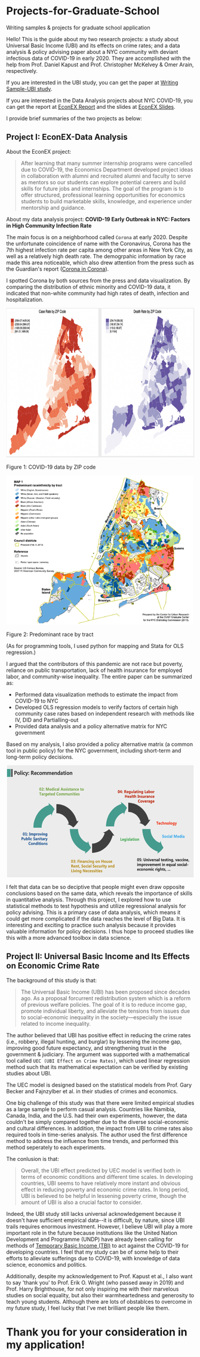 # Projects-for-Graduate-School
Writing samples &amp; projects for graduate school application

Hello! This is the guide about my two research projects: a study about Universal Basic Income (UBI) and its effects on crime rates; 
and a data analysis & policy advising paper about a NYC community with deviant infectious data of COVID-19 in early 2020. 
They are accomplished with the help from Prof. Daniel Kapust and Prof. Christopher McKelvey & Omer Arain, respectively.

If you are interested in the UBI study, you can get the paper at [Writing Sample-UBI study](https://github.com/hjiangAnthony/Projects-for-Graduate-School/blob/main/Writing%20Sample-UBI%20and%20Crime%20Rate.pdf).

If you are interested in the Data Analysis projects about NYC COVID-19, you can get the report at 
[EconEX Report](https://github.com/hjiangAnthony/Projects-for-Graduate-School/blob/main/Writing%20Sample-EconEX%20Data%20Analysis.pdf)
and the slides at [EconEX Slides](https://github.com/hjiangAnthony/Projects-for-Graduate-School/blob/main/Writing%20Sample%20-%20EconEX%20Han%20Jiang%20Slides.pdf).

I provide brief summaries of the two projects as below:

## Project I: EconEX-Data Analysis

About the EconEX project:

>After learning that many summer internship programs were cancelled due to COVID-19, the Economics
>Department developed project ideas in collaboration with alumni and recruited alumni and
>faculty to serve as mentors so our students can explore potential careers and build skills for future jobs and
>internships. The goal of the program is to offer structured, professional learning opportunities for economics
>students to build marketable skills, knowledge, and experience under mentorship and guidance.

About my data analysis project: **COVID-19 Early Outbreak in NYC: Factors in High Community Infection Rate**

The main focus is on a neighborhood called `Corona` at early 2020. Despite the unfortunate coincidence of name with the Coronavirus, Corona has the 7th highest infection rate per capita among other areas in New York City, as well as a relatively high death rate. The demogrpahic information by race made this area noticeable, which also drew attention from the press such as the Guardian's report ([Corona in Corona](https://www.theguardian.com/us-news/2020/jun/15/coronavirus-corona-queens-ny-virus-shook-neighborhood)).

I spotted Corona by both sources from the press and data visualization. By comparing the distribution of ethnic minority and COVID-19 data, it indicated that non-white community had high rates of death, infection and hospitalization. 

<img width="800" height="400" src="https://github.com/hjiangAnthony/Projects-for-Graduate-School/blob/main/IMAGES/IMG-1.png"/>

Figure 1: COVID-19 data by ZIP code

<img width="500" height="400" src="https://github.com/hjiangAnthony/Projects-for-Graduate-School/blob/main/IMAGES/IMG-2.png"/>

Figure 2: Predominant race by tract

(As for programming tools, I used python for mapping and Stata for OLS regression.)

I argued that the contributors of this pandemic are not race but poverty, reliance on public transportation, lack of health insurance for employed labor, and community-wise inequality. The entire paper can be summarized as:
- Performed data visualization methods to estimate the impact from COVID-19 to NYC
- Developed OLS regression models to verify factors of certain high community case rates
based on independent research with methods like IV, DID and Partialling-out 
- Provided data analysis and a policy alternative matrix for NYC government

Based on my analysis, I also provided a policy alternative matrix (a common tool in public policy) for the NYC government, including short-term and long-term policy decisions.

<div align="center" >
<img width="500" height="300" src="https://github.com/hjiangAnthony/Projects-for-Graduate-School/blob/main/IMAGES/IMG-4.png" />
</div>

I felt that data can be so deciptive that people might even draw opposite conclusions based on the same data, which reveals the importance of skills in quantitative analysis. Through this project, I explored how to use statistical methods to test hypothesis and utilize regressional analysis for policy advising. This is a primary case of data analysis, which means it could get more complicated if the data reaches the level of Big Data. It is interesting and exciting to practice such analysis because it provides valuable information for policy decisions. I thus hope to proceed studies like this with a more advanced toolbox in data science. 

## Project II: Universal Basic Income and Its Effects on Economic Crime Rate

The background of this study is that:
>The Universal Basic Income (UBI) has been proposed since decades ago. As a proposal forcurrent redistribution system which is a reform of previous welfare policies. The goal of it is to reduce income gap, promote individual liberty, and alleviate the tensions from issues due to social-economic inequality in the society—especially the issue related to income inequality.

The author believed that UBI has positive effect in reducing the crime rates (i.e., robbery, illegal hunting, and burglar) by lessening the income gap, improving good future expectancy, and strengthening trust in the government & judiciary. The argument was supported with a mathematical tool called `UEC (UBI Effect on Crime Rates)`, which used linear regression method such that its mathematical expectation can be verified by existing studies about UBI.

The UEC model is designed based on the statistical models from Prof. Gary Becker and Fajnzylber et al. in their studies of crimes and economics.

One big challenge of this study was that there were limited empirical studies as a large sample to perform casual analysis. Countries like Namibia, Canada, India, and the U.S. had their own experiments, however, the data couldn't be simply compared together due to the diverse social-economic and cultural differences. In addition, the impact from UBI to crime rates also required tools in time-series analysis. The author used the first difference method to address the influence from time trends, and performed this method seperately to each experiments.

The conlusion is that: 
>Overall, the UBI effect predicted by UEC model is verified both in terms of economic conditions and different time scales. In developing countries, UBI seems to have relatively more instant and obvious effect in reducing poverty and economic crime rates. In long period, UBI is believed to be helpful in lessening poverty crime, though the amount of UBI is also a crucial factor to consider.

Indeed, the UBI study still lacks universal acknowledgement because it doesn't have sufficient empirical data--it is difficult, by nature, since UBI trails requires enormous investment. However, I believe UBI will play a more important role in the future because institutions like the United Nation Development and Programme (UNDP) have already been calling for methods of [Temporary Basic Income (TBI)](https://www.undp.org/content/undp/en/home/news-centre/news/2020/Temporary_Basic_Income_to_protect_the_worlds_poorest_people_slow_COVID19.html) to act against the COVID-19 for developing countries. I feel that my study can be of some help to their efforts to alleviate sufferings due to COVID-19, with knowledge of data science, economics and politics.

Additionally, despite my acknowledgement to Prof. Kapust et al., I also want to say 'thank you' to Prof. Erik O. Wright (who passed away in 2019) and Prof. Harry Brighthouse, for not only inspiring me with their marvelous studies on social equality, but also their warmheartedness and generosity to teach young students. Although there are lots of obstablces to overcome in my future study, I feel lucky that I've met brilliant people like them.

# Thank you for your consideration in my application!

